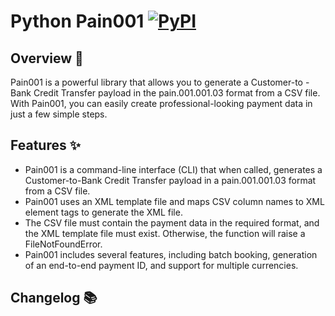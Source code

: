 # Python Pain001 [![PyPI](https://img.shields.io/pypi/pyversions/pain001.svg?style=for-the-badge)](https://github.com/sebastienrousseau/pain001)

## Overview 📖

Pain001 is a powerful library that allows you to generate a Customer-to
-Bank Credit Transfer payload in the pain.001.001.03 format from a CSV
file. With Pain001, you can easily create professional-looking payment
data in just a few simple steps.

## Features ✨

- Pain001 is a command-line interface (CLI) that when called, generates
  a Customer-to-Bank Credit Transfer payload in a pain.001.001.03 format
  from a CSV file.
- Pain001 uses an XML template file and maps CSV column names to XML
  element tags to generate the XML file.
- The CSV file must contain the payment data in the required format, and
  the XML template file must exist. Otherwise, the function will raise a FileNotFoundError.
- Pain001 includes several features, including batch booking, generation
  of an end-to-end payment ID, and support for multiple currencies.

## Changelog 📚

